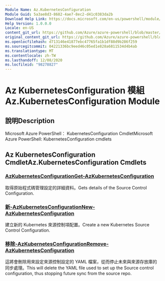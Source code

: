 ```yaml
---
Module Name: Az.KubernetesConfiguration
Module Guid: 5a3ae8d3-8682-4ae7-8ec2-d41c0383da2b
Download Help Link: https://docs.microsoft.com/en-us/powershell/module/az.kubernetesconfiguration
Help Version: 1.0.0.0
Locale: en-US
content_git_url: https://github.com/Azure/azure-powershell/blob/master/src/KubernetesConfiguration/help/Az.KubernetesConfiguration.md
original_content_git_url: https://github.com/Azure/azure-powershell/blob/master/src/KubernetesConfiguration/help/Az.KubernetesConfiguration.md
ms.openlocfilehash: d713146e41877ebc47765fa1b1df88d9b286f259
ms.sourcegitcommit: 04221336bc9eed46c05ed1e828a6811534d4b4ab
ms.translationtype: MT
ms.contentlocale: zh-TW
ms.lasthandoff: 12/08/2020
ms.locfileid: "98278827"
---
```

# <span data-ttu-id="56218-101">Az KubernetesConfiguration 模組</span><span class="sxs-lookup"><span data-stu-id="56218-101">Az.KubernetesConfiguration Module</span></span>
## <span data-ttu-id="56218-102">說明</span><span class="sxs-lookup"><span data-stu-id="56218-102">Description</span></span>
<span data-ttu-id="56218-103">Microsoft Azure PowerShell： KubernetesConfiguration Cmdlet</span><span class="sxs-lookup"><span data-stu-id="56218-103">Microsoft Azure PowerShell: KubernetesConfiguration cmdlets</span></span>

## <span data-ttu-id="56218-104">Az KubernetesConfiguration Cmdlet</span><span class="sxs-lookup"><span data-stu-id="56218-104">Az.KubernetesConfiguration Cmdlets</span></span>
### [<span data-ttu-id="56218-105">AzKubernetesConfiguration</span><span class="sxs-lookup"><span data-stu-id="56218-105">Get-AzKubernetesConfiguration</span></span>](Get-AzKubernetesConfiguration.md)
<span data-ttu-id="56218-106">取得原始程式碼管理設定的詳細資料。</span><span class="sxs-lookup"><span data-stu-id="56218-106">Gets details of the Source Control Configuration.</span></span>

### [<span data-ttu-id="56218-107">新-AzKubernetesConfiguration</span><span class="sxs-lookup"><span data-stu-id="56218-107">New-AzKubernetesConfiguration</span></span>](New-AzKubernetesConfiguration.md)
<span data-ttu-id="56218-108">建立新的 Kubernetes 來源控制項配置。</span><span class="sxs-lookup"><span data-stu-id="56218-108">Create a new Kubernetes Source Control Configuration.</span></span>

### [<span data-ttu-id="56218-109">移除-AzKubernetesConfiguration</span><span class="sxs-lookup"><span data-stu-id="56218-109">Remove-AzKubernetesConfiguration</span></span>](Remove-AzKubernetesConfiguration.md)
<span data-ttu-id="56218-110">這將會刪除用來設定來源控制設定的 YAML 檔案，從而停止未來與來源存放庫的同步處理。</span><span class="sxs-lookup"><span data-stu-id="56218-110">This will delete the YAML file used to set up the Source control configuration, thus stopping future sync from the source repo.</span></span>

